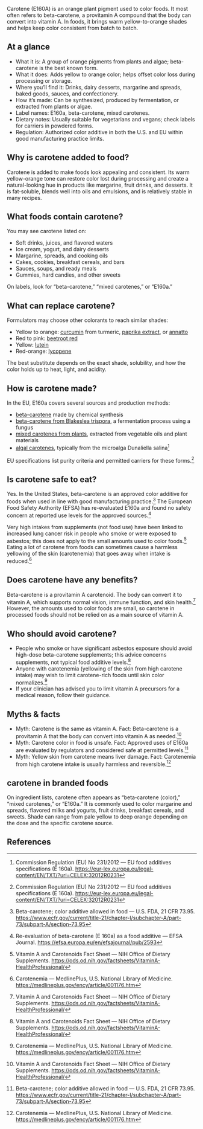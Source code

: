 Carotene (E160A) is an orange plant pigment used to color foods. It most often refers to beta-carotene, a provitamin A compound that the body can convert into vitamin A. In foods, it brings warm yellow-to-orange shades and helps keep color consistent from batch to batch.
<!--more-->

## At a glance
- What it is: A group of orange pigments from plants and algae; beta-carotene is the best known form.
- What it does: Adds yellow to orange color; helps offset color loss during processing or storage.
- Where you’ll find it: Drinks, dairy desserts, margarine and spreads, baked goods, sauces, and confectionery.
- How it’s made: Can be synthesized, produced by fermentation, or extracted from plants or algae.
- Label names: E160a, beta-carotene, mixed carotenes.
- Dietary notes: Usually suitable for vegetarians and vegans; check labels for carriers in powdered forms.
- Regulation: Authorized color additive in both the U.S. and EU within good manufacturing practice limits.

## Why is carotene added to food?
Carotene is added to make foods look appealing and consistent. Its warm yellow-orange tone can restore color lost during processing and create a natural-looking hue in products like margarine, fruit drinks, and desserts. It is fat‑soluble, blends well into oils and emulsions, and is relatively stable in many recipes.

## What foods contain carotene?
You may see carotene listed on:
- Soft drinks, juices, and flavored waters
- Ice cream, yogurt, and dairy desserts
- Margarine, spreads, and cooking oils
- Cakes, cookies, breakfast cereals, and bars
- Sauces, soups, and ready meals
- Gummies, hard candies, and other sweets

On labels, look for “beta-carotene,” “mixed carotenes,” or “E160a.”

## What can replace carotene?
Formulators may choose other colorants to reach similar shades:
- Yellow to orange: [curcumin](/e100-curcumin) from turmeric, [paprika extract](/e160c-paprika-extract), or [annatto](/e160b-annatto)
- Red to pink: [beetroot red](/e162-beetroot-red)
- Yellow: [lutein](/e161b-lutein)
- Red-orange: [lycopene](/e160d-lycopene)

The best substitute depends on the exact shade, solubility, and how the color holds up to heat, light, and acidity.

## How is carotene made?
In the EU, E160a covers several sources and production methods:
- [beta-carotene](/e160ai-beta-carotene) made by chemical synthesis
- [beta-carotene from Blakeslea trispora](/e160aiii-beta-carotene-from-blakeslea-trispora), a fermentation process using a fungus
- [mixed carotenes from plants](/e160aii-plant-carotenes), extracted from vegetable oils and plant materials
- [algal carotenes](/e160aiv-algal-carotenes), typically from the microalga Dunaliella salina[^1]

EU specifications list purity criteria and permitted carriers for these forms.[^1]

## Is carotene safe to eat?
Yes. In the United States, beta-carotene is an approved color additive for foods when used in line with good manufacturing practice.[^2] The European Food Safety Authority (EFSA) has re-evaluated E160a and found no safety concern at reported use levels for the approved sources.[^3]

Very high intakes from supplements (not food use) have been linked to increased lung cancer risk in people who smoke or were exposed to asbestos; this does not apply to the small amounts used to color foods.[^4] Eating a lot of carotene from foods can sometimes cause a harmless yellowing of the skin (carotenemia) that goes away when intake is reduced.[^5]

## Does carotene have any benefits?
Beta-carotene is a provitamin A carotenoid. The body can convert it to vitamin A, which supports normal vision, immune function, and skin health.[^4] However, the amounts used to color foods are small, so carotene in processed foods should not be relied on as a main source of vitamin A.

## Who should avoid carotene?
- People who smoke or have significant asbestos exposure should avoid high-dose beta-carotene supplements; this advice concerns supplements, not typical food additive levels.[^4]
- Anyone with carotenemia (yellowing of the skin from high carotene intake) may wish to limit carotene-rich foods until skin color normalizes.[^5]
- If your clinician has advised you to limit vitamin A precursors for a medical reason, follow their guidance.

## Myths & facts
- Myth: Carotene is the same as vitamin A. Fact: Beta-carotene is a provitamin A that the body can convert into vitamin A as needed.[^4]
- Myth: Carotene color in food is unsafe. Fact: Approved uses of E160a are evaluated by regulators and considered safe at permitted levels.[^2]
- Myth: Yellow skin from carotene means liver damage. Fact: Carotenemia from high carotene intake is usually harmless and reversible.[^5]

## carotene in branded foods
On ingredient lists, carotene often appears as “beta‑carotene (color),” “mixed carotenes,” or “E160a.” It is commonly used to color margarine and spreads, flavored milks and yogurts, fruit drinks, breakfast cereals, and sweets. Shade can range from pale yellow to deep orange depending on the dose and the specific carotene source.

## References
[^1]: Commission Regulation (EU) No 231/2012 — EU food additives specifications (E 160a). https://eur-lex.europa.eu/legal-content/EN/TXT/?uri=CELEX:32012R0231
[^2]: Beta-carotene; color additive allowed in food — U.S. FDA, 21 CFR 73.95. https://www.ecfr.gov/current/title-21/chapter-I/subchapter-A/part-73/subpart-A/section-73.95
[^3]: Re-evaluation of beta-carotene (E 160a) as a food additive — EFSA Journal. https://efsa.europa.eu/en/efsajournal/pub/2593
[^4]: Vitamin A and Carotenoids Fact Sheet — NIH Office of Dietary Supplements. https://ods.od.nih.gov/factsheets/VitaminA-HealthProfessional/
[^5]: Carotenemia — MedlinePlus, U.S. National Library of Medicine. https://medlineplus.gov/ency/article/001176.htm
